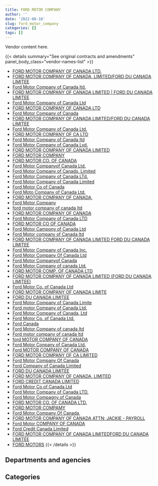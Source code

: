 ```yaml
---
title: FORD MOTOR COMPANY
author: ''
date: '2022-08-18'
slug: ford_motor_company
categories: []
tags: []
---
```


<script src="/rmarkdown-libs/htmlwidgets/htmlwidgets.js"></script>
<link href="/rmarkdown-libs/datatables-css/datatables-crosstalk.css" rel="stylesheet" />
<script src="/rmarkdown-libs/datatables-binding/datatables.js"></script>
<script src="/rmarkdown-libs/jquery/jquery-3.6.0.min.js"></script>
<link href="/rmarkdown-libs/dt-core-bootstrap/css/dataTables.bootstrap.min.css" rel="stylesheet" />
<link href="/rmarkdown-libs/dt-core-bootstrap/css/dataTables.bootstrap.extra.css" rel="stylesheet" />
<script src="/rmarkdown-libs/dt-core-bootstrap/js/jquery.dataTables.min.js"></script>
<script src="/rmarkdown-libs/dt-core-bootstrap/js/dataTables.bootstrap.min.js"></script>
<link href="/rmarkdown-libs/crosstalk/css/crosstalk.min.css" rel="stylesheet" />
<script src="/rmarkdown-libs/crosstalk/js/crosstalk.min.js"></script>
<script src="/rmarkdown-libs/htmlwidgets/htmlwidgets.js"></script>
<link href="/rmarkdown-libs/datatables-css/datatables-crosstalk.css" rel="stylesheet" />
<script src="/rmarkdown-libs/datatables-binding/datatables.js"></script>
<script src="/rmarkdown-libs/jquery/jquery-3.6.0.min.js"></script>
<link href="/rmarkdown-libs/dt-core-bootstrap/css/dataTables.bootstrap.min.css" rel="stylesheet" />
<link href="/rmarkdown-libs/dt-core-bootstrap/css/dataTables.bootstrap.extra.css" rel="stylesheet" />
<script src="/rmarkdown-libs/dt-core-bootstrap/js/jquery.dataTables.min.js"></script>
<script src="/rmarkdown-libs/dt-core-bootstrap/js/dataTables.bootstrap.min.js"></script>
<link href="/rmarkdown-libs/crosstalk/css/crosstalk.min.css" rel="stylesheet" />
<script src="/rmarkdown-libs/crosstalk/js/crosstalk.min.js"></script>

Vendor content here.

{{< details summary="See original contracts and amendments" panel_body_class="vendor-names-list" >}}
- [FORD MOTOR COMPANY OF CANADA LTD.](https://search.open.canada.ca/en/ct/?sort=contract_value_f%20desc&page=1&search_text=%22FORD%20MOTOR%20COMPANY%20OF%20CANADA%20LTD.%22)
- [FORD MOTOR COMPANY OF CANADA, LIMITED/FORD DU CANADA LIMITEE](https://search.open.canada.ca/en/ct/?sort=contract_value_f%20desc&page=1&search_text=%22FORD%20MOTOR%20COMPANY%20OF%20CANADA%2c%20LIMITED%2fFORD%20DU%20CANADA%20LIMITEE%22)
- [Ford Motor Company of Canada ltd.](https://search.open.canada.ca/en/ct/?sort=contract_value_f%20desc&page=1&search_text=%22Ford%20Motor%20Company%20of%20Canada%20ltd.%22)
- [FORD MOTOR COMPANY OF CANADA LIMITED \| FORD DU CANADA LIMITEE](https://search.open.canada.ca/en/ct/?sort=contract_value_f%20desc&page=1&search_text=%22FORD%20MOTOR%20COMPANY%20OF%20CANADA%20LIMITED%20%7c%20FORD%20DU%20CANADA%20LIMITEE%22)
- [Ford Motor Company of Canada Ltd](https://search.open.canada.ca/en/ct/?sort=contract_value_f%20desc&page=1&search_text=%22Ford%20Motor%20Company%20of%20Canada%20Ltd%22)
- [FORD MOTOR COMPANY OF CANADA LTD](https://search.open.canada.ca/en/ct/?sort=contract_value_f%20desc&page=1&search_text=%22FORD%20MOTOR%20COMPANY%20OF%20CANADA%20LTD%22)
- [Ford Motor Company of Canada](https://search.open.canada.ca/en/ct/?sort=contract_value_f%20desc&page=1&search_text=%22Ford%20Motor%20Company%20of%20Canada%22)
- [FORD MOTOR COMPANY OF CANADA LIMITED/FORD DU CANADA LIMITEE](https://search.open.canada.ca/en/ct/?sort=contract_value_f%20desc&page=1&search_text=%22FORD%20MOTOR%20COMPANY%20OF%20CANADA%20LIMITED%2fFORD%20DU%20CANADA%20LIMITEE%22)
- [Ford Motor Company of Canada Ltd.](https://search.open.canada.ca/en/ct/?sort=contract_value_f%20desc&page=1&search_text=%22Ford%20Motor%20Company%20of%20Canada%20Ltd.%22)
- [FORD MOTOR COMPANY OF CA LTD](https://search.open.canada.ca/en/ct/?sort=contract_value_f%20desc&page=1&search_text=%22FORD%20MOTOR%20COMPANY%20OF%20CA%20LTD%22)
- [Ford Motor Company of Canada ltd](https://search.open.canada.ca/en/ct/?sort=contract_value_f%20desc&page=1&search_text=%22Ford%20Motor%20Company%20of%20Canada%20ltd%22)
- [Ford Motor Company of Canada Lyd.](https://search.open.canada.ca/en/ct/?sort=contract_value_f%20desc&page=1&search_text=%22Ford%20Motor%20Company%20of%20Canada%20Lyd.%22)
- [FORD MOTOR COMPANY OF CANADA LIMITED](https://search.open.canada.ca/en/ct/?sort=contract_value_f%20desc&page=1&search_text=%22FORD%20MOTOR%20COMPANY%20OF%20CANADA%20LIMITED%22)
- [FORD MOTOR COMPANY](https://search.open.canada.ca/en/ct/?sort=contract_value_f%20desc&page=1&search_text=%22FORD%20MOTOR%20COMPANY%22)
- [FORD MOTOR CO. OF CANADA](https://search.open.canada.ca/en/ct/?sort=contract_value_f%20desc&page=1&search_text=%22FORD%20MOTOR%20CO.%20OF%20CANADA%22)
- [Ford Motor Companyof Canada Ltd.](https://search.open.canada.ca/en/ct/?sort=contract_value_f%20desc&page=1&search_text=%22Ford%20Motor%20Companyof%20Canada%20Ltd.%22)
- [Ford Motor Company of Canads, Limited](https://search.open.canada.ca/en/ct/?sort=contract_value_f%20desc&page=1&search_text=%22Ford%20Motor%20Company%20of%20Canads%2c%20Limited%22)
- [Ford Motor Company of Canada LTd.](https://search.open.canada.ca/en/ct/?sort=contract_value_f%20desc&page=1&search_text=%22Ford%20Motor%20Company%20of%20Canada%20LTd.%22)
- [Ford Motor Company of Canada Limited](https://search.open.canada.ca/en/ct/?sort=contract_value_f%20desc&page=1&search_text=%22Ford%20Motor%20Company%20of%20Canada%20Limited%22)
- [Ford Motor Co of Canada](https://search.open.canada.ca/en/ct/?sort=contract_value_f%20desc&page=1&search_text=%22Ford%20Motor%20Co%20of%20Canada%22)
- [Ford Moto Company of Canada Ltd.](https://search.open.canada.ca/en/ct/?sort=contract_value_f%20desc&page=1&search_text=%22Ford%20Moto%20Company%20of%20Canada%20Ltd.%22)
- [FORD MOTOR COMPANY OF CANADA,](https://search.open.canada.ca/en/ct/?sort=contract_value_f%20desc&page=1&search_text=%22FORD%20MOTOR%20COMPANY%20OF%20CANADA%2c%22)
- [Ford Motor Company](https://search.open.canada.ca/en/ct/?sort=contract_value_f%20desc&page=1&search_text=%22Ford%20Motor%20Company%22)
- [ford motor company of canada ltd](https://search.open.canada.ca/en/ct/?sort=contract_value_f%20desc&page=1&search_text=%22ford%20motor%20company%20of%20canada%20ltd%22)
- [FORD MOTOR COMPANY OF CANADA](https://search.open.canada.ca/en/ct/?sort=contract_value_f%20desc&page=1&search_text=%22FORD%20MOTOR%20COMPANY%20OF%20CANADA%22)
- [Ford Motor Company of Canada LTD](https://search.open.canada.ca/en/ct/?sort=contract_value_f%20desc&page=1&search_text=%22Ford%20Motor%20Company%20of%20Canada%20LTD%22)
- [FORD MOTOR CO OF CANADA](https://search.open.canada.ca/en/ct/?sort=contract_value_f%20desc&page=1&search_text=%22FORD%20MOTOR%20CO%20OF%20CANADA%22)
- [Ford Motor Campony of Canada Ltd](https://search.open.canada.ca/en/ct/?sort=contract_value_f%20desc&page=1&search_text=%22Ford%20Motor%20Campony%20of%20Canada%20Ltd%22)
- [Ford Motor company of Canada ltd](https://search.open.canada.ca/en/ct/?sort=contract_value_f%20desc&page=1&search_text=%22Ford%20Motor%20company%20of%20Canada%20ltd%22)
- [FORD MOTOR COMPANY OF CANADA LIMITED FORD DU CANADA LIMITEE](https://search.open.canada.ca/en/ct/?sort=contract_value_f%20desc&page=1&search_text=%22FORD%20MOTOR%20COMPANY%20OF%20CANADA%20LIMITED%20FORD%20DU%20CANADA%20LIMITEE%22)
- [Ford Motor Company of Canada Inc.](https://search.open.canada.ca/en/ct/?sort=contract_value_f%20desc&page=1&search_text=%22Ford%20Motor%20Company%20of%20Canada%20Inc.%22)
- [Ford Motor Company Of Canada Ltd](https://search.open.canada.ca/en/ct/?sort=contract_value_f%20desc&page=1&search_text=%22Ford%20Motor%20Company%20Of%20Canada%20Ltd%22)
- [Ford Motor Companyof Canada](https://search.open.canada.ca/en/ct/?sort=contract_value_f%20desc&page=1&search_text=%22Ford%20Motor%20Companyof%20Canada%22)
- [Ford Motor Company of canada Ltd.](https://search.open.canada.ca/en/ct/?sort=contract_value_f%20desc&page=1&search_text=%22Ford%20Motor%20Company%20of%20canada%20Ltd.%22)
- [FORD MOTOR COMP. OF CANADA LTD](https://search.open.canada.ca/en/ct/?sort=contract_value_f%20desc&page=1&search_text=%22FORD%20MOTOR%20COMP.%20OF%20CANADA%20LTD%22)
- [FORD MOTOR COMPANY OF CANADA LIMITED (FORD DU CANADA LIMITEE)](https://search.open.canada.ca/en/ct/?sort=contract_value_f%20desc&page=1&search_text=%22FORD%20MOTOR%20COMPANY%20OF%20CANADA%20LIMITED%20%28FORD%20DU%20CANADA%20LIMITEE%29%22)
- [Ford Motor Co. of Canada Ltd](https://search.open.canada.ca/en/ct/?sort=contract_value_f%20desc&page=1&search_text=%22Ford%20Motor%20Co.%20of%20Canada%20Ltd%22)
- [FORD MOTOR COMPANY OF CANADA LIMITE](https://search.open.canada.ca/en/ct/?sort=contract_value_f%20desc&page=1&search_text=%22FORD%20MOTOR%20COMPANY%20OF%20CANADA%20LIMITE%22)
- [FORD DU CANADA LIMITEE](https://search.open.canada.ca/en/ct/?sort=contract_value_f%20desc&page=1&search_text=%22FORD%20DU%20CANADA%20LIMITEE%22)
- [Ford Motor Company of Canada Limite](https://search.open.canada.ca/en/ct/?sort=contract_value_f%20desc&page=1&search_text=%22Ford%20Motor%20Company%20of%20Canada%20Limite%22)
- [Ford motor Company of Canada Ltd.](https://search.open.canada.ca/en/ct/?sort=contract_value_f%20desc&page=1&search_text=%22Ford%20motor%20Company%20of%20Canada%20Ltd.%22)
- [Ford Motor Company of Canada, Ltd](https://search.open.canada.ca/en/ct/?sort=contract_value_f%20desc&page=1&search_text=%22Ford%20Motor%20Company%20of%20Canada%2c%20Ltd%22)
- [Ford Motor Co. of Canada Ltd.](https://search.open.canada.ca/en/ct/?sort=contract_value_f%20desc&page=1&search_text=%22Ford%20Motor%20Co.%20of%20Canada%20Ltd.%22)
- [Ford Canada](https://search.open.canada.ca/en/ct/?sort=contract_value_f%20desc&page=1&search_text=%22Ford%20Canada%22)
- [Ford Motor Company of canada ltd](https://search.open.canada.ca/en/ct/?sort=contract_value_f%20desc&page=1&search_text=%22Ford%20Motor%20Company%20of%20canada%20ltd%22)
- [Ford motor company of canada ltd](https://search.open.canada.ca/en/ct/?sort=contract_value_f%20desc&page=1&search_text=%22Ford%20motor%20company%20of%20canada%20ltd%22)
- [ford MOTOR COMPANY OF CANADA](https://search.open.canada.ca/en/ct/?sort=contract_value_f%20desc&page=1&search_text=%22ford%20MOTOR%20COMPANY%20OF%20CANADA%22)
- [Ford Motor Conpany of Canada Ltd.](https://search.open.canada.ca/en/ct/?sort=contract_value_f%20desc&page=1&search_text=%22Ford%20Motor%20Conpany%20of%20Canada%20Ltd.%22)
- [Ford MOTOR COMPANY OF CANADA](https://search.open.canada.ca/en/ct/?sort=contract_value_f%20desc&page=1&search_text=%22Ford%20MOTOR%20COMPANY%20OF%20CANADA%22)
- [FORD MOTOR COMPANY OF CA LIMITED](https://search.open.canada.ca/en/ct/?sort=contract_value_f%20desc&page=1&search_text=%22FORD%20MOTOR%20COMPANY%20OF%20CA%20LIMITED%22)
- [Ford Motor Company Of Canada](https://search.open.canada.ca/en/ct/?sort=contract_value_f%20desc&page=1&search_text=%22Ford%20Motor%20Company%20Of%20Canada%22)
- [Ford Company of Canada Limited](https://search.open.canada.ca/en/ct/?sort=contract_value_f%20desc&page=1&search_text=%22Ford%20Company%20of%20Canada%20Limited%22)
- [FORD DU CANADA LIMITÉE](https://search.open.canada.ca/en/ct/?sort=contract_value_f%20desc&page=1&search_text=%22FORD%20DU%20CANADA%20LIMIT%c3%89E%22)
- [FORD MOTOR COMPANY OF CANADA, LIMITED](https://search.open.canada.ca/en/ct/?sort=contract_value_f%20desc&page=1&search_text=%22FORD%20MOTOR%20COMPANY%20OF%20CANADA%2c%20LIMITED%22)
- [FORD CREDIT CANADA LIMITED](https://search.open.canada.ca/en/ct/?sort=contract_value_f%20desc&page=1&search_text=%22FORD%20CREDIT%20CANADA%20LIMITED%22)
- [Ford Motor Co of Canada Ltd](https://search.open.canada.ca/en/ct/?sort=contract_value_f%20desc&page=1&search_text=%22Ford%20Motor%20Co%20of%20Canada%20Ltd%22)
- [Ford Motor Company of Canada LTD.](https://search.open.canada.ca/en/ct/?sort=contract_value_f%20desc&page=1&search_text=%22Ford%20Motor%20Company%20of%20Canada%20%20LTD.%22)
- [Ford Motor Compagny of Canada](https://search.open.canada.ca/en/ct/?sort=contract_value_f%20desc&page=1&search_text=%22Ford%20Motor%20Compagny%20of%20Canada%22)
- [FORD MOTOR CO. OF CANADA LTD.](https://search.open.canada.ca/en/ct/?sort=contract_value_f%20desc&page=1&search_text=%22FORD%20MOTOR%20CO.%20OF%20CANADA%20LTD.%22)
- [FORD MOTOR COMPAMY](https://search.open.canada.ca/en/ct/?sort=contract_value_f%20desc&page=1&search_text=%22FORD%20MOTOR%20COMPAMY%22)
- [Ford Motor Company Of Canada,](https://search.open.canada.ca/en/ct/?sort=contract_value_f%20desc&page=1&search_text=%22Ford%20Motor%20Company%20Of%20Canada%2c%22)
- [FORD MOTOR COMPANY OF CANADA ATTN: JACKIE - PAYROLL](https://search.open.canada.ca/en/ct/?sort=contract_value_f%20desc&page=1&search_text=%22FORD%20MOTOR%20COMPANY%20OF%20CANADA%20ATTN%3a%20JACKIE%20-%20PAYROLL%22)
- [Ford Motor COMPANY OF CANADA](https://search.open.canada.ca/en/ct/?sort=contract_value_f%20desc&page=1&search_text=%22Ford%20Motor%20COMPANY%20OF%20CANADA%22)
- [Ford Credit Canada Limited](https://search.open.canada.ca/en/ct/?sort=contract_value_f%20desc&page=1&search_text=%22Ford%20Credit%20Canada%20Limited%22)
- [FORD MOTOR COMPANY OF CANADA LIMITEDFORD DU CANADA LIMITÉE](https://search.open.canada.ca/en/ct/?sort=contract_value_f%20desc&page=1&search_text=%22FORD%20MOTOR%20COMPANY%20OF%20CANADA%20LIMITEDFORD%20DU%20CANADA%20LIMIT%c3%89E%22)
- [FORD MOTORS](https://search.open.canada.ca/en/ct/?sort=contract_value_f%20desc&page=1&search_text=%22FORD%20MOTORS%22)
{{< /details >}}

## Departments and agencies

<div id="htmlwidget-1" style="width:100%;height:auto;" class="datatables html-widget"></div>
<script type="application/json" data-for="htmlwidget-1">{"x":{"style":"bootstrap","filter":"none","vertical":false,"data":[["<a href=\"/departments/aafc-aac/\">Agriculture and Agri-Food Canada<\/a>","<a href=\"/departments/aandc-aadnc/\">Crown-Indigenous Relations and Northern Affairs Canada<\/a>","<a href=\"/departments/cbsa-asfc/\">Canada Border Services Agency<\/a>","<a href=\"/departments/cfia-acia/\">Canadian Food Inspection Agency<\/a>","<a href=\"/departments/cihr-irsc/\">Canadian Institutes of Health Research<\/a>","<a href=\"/departments/cnsc-ccsn/\">Canadian Nuclear Safety Commission<\/a>","<a href=\"/departments/cra-arc/\">Canada Revenue Agency<\/a>","<a href=\"/departments/csa-asc/\">Canadian Space Agency<\/a>","<a href=\"/departments/csc-scc/\">Correctional Service of Canada<\/a>","<a href=\"/departments/cta-otc/\">Canadian Transportation Agency<\/a>","<a href=\"/departments/dfatd-maecd/\">Global Affairs Canada<\/a>","<a href=\"/departments/dfo-mpo/\">Fisheries and Oceans Canada<\/a>","<a href=\"/departments/dnd-mdn/\">National Defence<\/a>","<a href=\"/departments/ec/\">Environment and Climate Change Canada<\/a>","<a href=\"/departments/esdc-edsc/\">Employment and Social Development Canada<\/a>","<a href=\"/departments/fin/\">Department of Finance Canada<\/a>","<a href=\"/departments/hc-sc/\">Health Canada<\/a>","<a href=\"/departments/ic/\">Innovation, Science and Economic Development Canada<\/a>","<a href=\"/departments/isc-sac/\">Indigenous Services Canada<\/a>","<a href=\"/departments/nbc-ccbn/\">The National Battlefields Commission<\/a>","<a href=\"/departments/nrc-cnrc/\">National Research Council Canada<\/a>","<a href=\"/departments/nrcan-rncan/\">Natural Resources Canada<\/a>","<a href=\"/departments/ocol-clo/\">Office of the Commissioner of Official Languages<\/a>","<a href=\"/departments/pbc-clcc/\">Parole Board of Canada<\/a>","<a href=\"/departments/pc/\">Parks Canada<\/a>","<a href=\"/departments/pch/\">Canadian Heritage<\/a>","<a href=\"/departments/pco-bcp/\">Privy Council Office<\/a>","<a href=\"/departments/phac-aspc/\">Public Health Agency of Canada<\/a>","<a href=\"/departments/ps-sp/\">Public Safety Canada<\/a>","<a href=\"/departments/pwgsc-tpsgc/\">Public Services and Procurement Canada<\/a>","<a href=\"/departments/rcmp-grc/\">Royal Canadian Mounted Police<\/a>","<a href=\"/departments/ssc-spc/\">Shared Services Canada<\/a>","<a href=\"/departments/tbs-sct/\">Treasury Board of Canada Secretariat<\/a>","<a href=\"/departments/tc/\">Transport Canada<\/a>","<a href=\"/departments/tsb-bst/\">Transportation Safety Board of Canada<\/a>","<a href=\"/departments/vac-acc/\">Veterans Affairs Canada<\/a>"],[732185.49,69797.33,36602.96,32783.1,null,null,null,36588.3,3498140.43,null,52209.77,2839877.03,17383662.03,247051.25,31406.55,null,169758.19,null,null,62092.1,null,181240.43,32084.85,null,1241836.47,63957.2,null,59690.92,null,208479.46,39529011.08,null,null,243829.84,null,null],[777471.77,null,1459866.4,140692.1,34255,34722.08,null,null,3440200.29,null,45923,2008226.46,10349991.92,null,110429.7,null,118398.7,null,null,54525.9,97380.36,303235.41,null,null,1398392.02,null,96844.4,null,null,45063.9,31357992.02,4379.78,null,410536.69,100271.59,null],[1405416.17,52821.3,2436039.39,466862.31,null,76243.96,84410.15,29020.95,4175642.5,null,null,5535589.79,12293544.52,1126308.79,118354.35,39389.54,186993.59,99831.71,749120.37,463,210234.24,36640.8,null,128305.8,2365992.45,null,null,null,3000.49,318780.77,31020602.49,209711.9,9785.02,100604.1,72241.25,75583.44],[1464847.69,null,2312845.88,42365.29,null,null,null,null,4497104.17,5570.71,200678.71,3387995.6,11871858.91,558087.81,null,null,7280.29,null,77484.23,null,40328.57,96872.74,null,94884.3,1006851.1,51263.1,240436.88,null,52151.42,294867.48,44319004.09,null,45366.89,72460.5,null,null]],"container":"<table class=\"table table-striped table-hover row-border order-column display\">\n  <thead>\n    <tr>\n      <th>Department<\/th>\n      <th>2017-2018<\/th>\n      <th>2018-2019<\/th>\n      <th>2019-2020<\/th>\n      <th>2020-2021<\/th>\n    <\/tr>\n  <\/thead>\n<\/table>","options":{"order":[[4,"desc"]],"pageLength":10,"autoWidth":true,"columnDefs":[{"targets":1,"render":"function(data, type, row, meta) {\n    return type !== 'display' ? data : DTWidget.formatCurrency(data, \"$\", 2, 3, \",\", \".\", true, null);\n  }"},{"targets":2,"render":"function(data, type, row, meta) {\n    return type !== 'display' ? data : DTWidget.formatCurrency(data, \"$\", 2, 3, \",\", \".\", true, null);\n  }"},{"targets":3,"render":"function(data, type, row, meta) {\n    return type !== 'display' ? data : DTWidget.formatCurrency(data, \"$\", 2, 3, \",\", \".\", true, null);\n  }"},{"targets":4,"render":"function(data, type, row, meta) {\n    return type !== 'display' ? data : DTWidget.formatCurrency(data, \"$\", 2, 3, \",\", \".\", true, null);\n  }"},{"width":"16%","targets":[1,2,3,4]},{"className":"dt-right","targets":[1,2,3,4]}],"orderClasses":false}},"evals":["options.columnDefs.0.render","options.columnDefs.1.render","options.columnDefs.2.render","options.columnDefs.3.render"],"jsHooks":[]}</script>

## Categories

<div id="htmlwidget-2" style="width:100%;height:auto;" class="datatables html-widget"></div>
<script type="application/json" data-for="htmlwidget-2">{"x":{"style":"bootstrap","filter":"none","vertical":false,"data":[["<a href=\"/categories/11_defence/\">Defence<\/a>","<a href=\"/categories/2_professional_services/\">Professional services<\/a>","<a href=\"/categories/5_transportation_and_logistics/\">Transportation and logistics<\/a>","<a href=\"/categories/6_industrial_products_and_services/\">Industrial products and services<\/a>"],[17383662.03,44591.4,49226453.64,97577.72],[10245432.92,null,42038807.58,104559],[12293544.52,55953.28,51078037.33,null],[11871858.91,717.35,58868030.09,null]],"container":"<table class=\"table table-striped table-hover row-border order-column display\">\n  <thead>\n    <tr>\n      <th>Category<\/th>\n      <th>2017-2018<\/th>\n      <th>2018-2019<\/th>\n      <th>2019-2020<\/th>\n      <th>2020-2021<\/th>\n    <\/tr>\n  <\/thead>\n<\/table>","options":{"order":[[4,"desc"]],"dom":"t","pageLength":30,"autoWidth":true,"columnDefs":[{"targets":1,"render":"function(data, type, row, meta) {\n    return type !== 'display' ? data : DTWidget.formatCurrency(data, \"$\", 2, 3, \",\", \".\", true, null);\n  }"},{"targets":2,"render":"function(data, type, row, meta) {\n    return type !== 'display' ? data : DTWidget.formatCurrency(data, \"$\", 2, 3, \",\", \".\", true, null);\n  }"},{"targets":3,"render":"function(data, type, row, meta) {\n    return type !== 'display' ? data : DTWidget.formatCurrency(data, \"$\", 2, 3, \",\", \".\", true, null);\n  }"},{"targets":4,"render":"function(data, type, row, meta) {\n    return type !== 'display' ? data : DTWidget.formatCurrency(data, \"$\", 2, 3, \",\", \".\", true, null);\n  }"},{"width":"16%","targets":[1,2,3,4]},{"className":"dt-right","targets":[1,2,3,4]}],"orderClasses":false,"lengthMenu":[10,25,30,50,100]}},"evals":["options.columnDefs.0.render","options.columnDefs.1.render","options.columnDefs.2.render","options.columnDefs.3.render"],"jsHooks":[]}</script>
